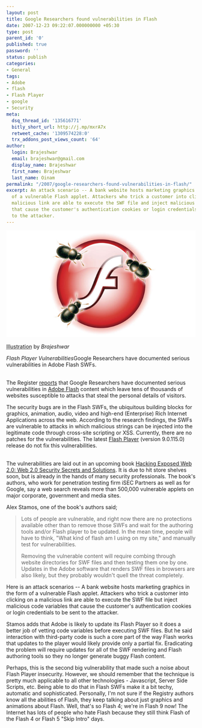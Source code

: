 ```yaml
---
layout: post
title: Google Researchers found vulnerabilities in Flash
date: 2007-12-23 09:22:07.000000000 +05:30
type: post
parent_id: '0'
published: true
password: ''
status: publish
categories:
- General
tags:
- Adobe
- flash
- Flash Player
- google
- Security
meta:
  dsq_thread_id: '135616771'
  bitly_short_url: http://j.mp/mxrA7x
  retweet_cache: '1309574228:0'
  trx_addons_post_views_count: '64'
author:
  login: Brajeshwar
  email: brajeshwar@gmail.com
  display_name: Brajeshwar
  first_name: Brajeshwar
  last_name: Oinam
permalink: "/2007/google-researchers-found-vulnerabilities-in-flash/"
excerpt: An attack scenario -- A bank website hosts marketing graphics in the form
  of a vulnerable Flash applet. Attackers who trick a customer into clicking on a
  malicious link are able to execute the SWF file and inject malicious code variables
  that cause the customer's authentication cookies or login credentials to be sent
  to the attacker.
---
```

<div class="figure"><img src="/static/2007/12/flash-player-bug.jpg" alt="Flash Player Vulnerabilities" />
<p class="credit"><abbr class="type" title="Illustration">Illustration</abbr> by <cite>Brajeshwar</cite></p>
<p class="caption"><em class="title">Flash Player Vulnerabilities</em>Google Researchers have documented serious vulnerabilities in Adobe Flash SWFs.</p>
</div>
<p><!--more--><br />
The Register <a href="http://www.theregister.co.uk/2007/12/21/flash_vulnerability_menace/">reports</a> that Google Researchers have documented serious vulnerabilities in <a href="http://www.adobe.com/go/flashplayer/">Adobe Flash</a> content which leave tens of thousands of websites susceptible to attacks that steal the personal details of visitors.</p>
<p>The security bugs are in the Flash SWFs, the ubiquitous building blocks for graphics, animation, audio, video and high-end (Enterprise) Rich Internet Applications across the web. According to the research findings, the SWFs are vulnerable to attacks in which malicious strings can be injected into the legitimate code through cross-site scripting or XSS. Currently, there are no patches for the vulnerabilities. The latest <a href="http://www.adobe.com/go/flashplayer/">Flash Player</a> (version 9.0.115.0) release do not fix this vulnerabilities.</p>
<p><!-- adman --><br />
The vulnerabilities are laid out in an upcoming book <a href="http://www.amazon.com/Hacking-Exposed-Web-2-0-Solutions/dp/0071494618/">Hacking Exposed Web 2.0: Web 2.0 Security Secrets and Solutions</a>. It is due to hit store shelves soon, but is already in the hands of many security professionals. The book's authors, who work for penetration testing firm iSEC Partners as well as for Google, say a web search reveals more than 500,000 vulnerable applets on major corporate, government and media sites.</p>
<p>Alex Stamos, one of the book's authors said;</p>
<blockquote><p>Lots of people are vulnerable, and right now there are no protections available other than to remove those SWFs and wait for the authoring tools and/or Flash player to be updated. In the mean time, people will have to think, "What kind of flash am I using on my site," and manually test for vulnerabilities.</p>
<p>Removing the vulnerable content will require combing through website directories for SWF files and then testing them one by one. Updates in the Adobe software that renders SWF files in browsers are also likely, but they probably wouldn't quell the threat completely.</p></blockquote>
<p>Here is an attack scenarios -- A bank website hosts marketing graphics in the form of a vulnerable Flash applet. Attackers who trick a customer into clicking on a malicious link are able to execute the SWF file but inject malicious code variables that cause the customer's authentication cookies or login credentials to be sent to the attacker.</p>
<p>Stamos adds that Adobe is likely to update its Flash Player so it does a better job of vetting code variables before executing SWF files. But he said interaction with third-party code is such a core part of the way Flash works that updates to the player would likely provide only a partial fix. Eradicating the problem will require updates for all of the SWF rendering and Flash authoring tools so they no longer generate buggy Flash content.</p>
<p>Perhaps, this is the second big vulnerability that made such a noise about Flash Player insecurity. However, we should remember that the technique is pretty much applicable to all other technologies - Javascript, Server Side Scripts, etc. Being able to do that in Flash SWFs make it a bit techy, automatic and sophisticated. Personally, I'm not sure if the Registry authors know all the abilities of Flash, they keep talking about just graphics and animations about Flash. Well, that's so Flash 4; we're in Flash 9 now! The Internet has lots of people who hate Flash because they still think Flash of the Flash 4 or Flash 5 "Skip Intro" days.</p>
